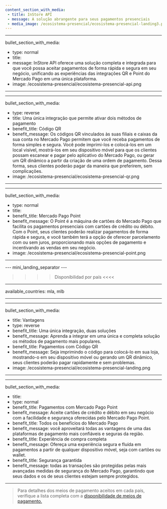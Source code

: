 ```yaml
---
content_section_with_media: 
 - title: InStore API
 - message: A solução abrangente para seus pagamentos presenciais
 - media_image: /ecosistema-presencial/ecosistema-presencial-landing3.png
---
```


---
bullet_section_with_media: 
 - type: normal
 - title: 
 - message: InStore API oferece uma solução completa e integrada para que você possa aceitar pagamentos de forma rápida e segura em seu negócio, unificando as experiências das integrações QR e Point do Mercado Pago em uma única plataforma.
 - image: /ecosistema-presencial/ecosistema-presencial-api.png
---

---
bullet_section_with_media: 
 - type: reverse
 - title:  Uma única integração que permite ativar dois métodos de pagamento
 - benefit_title: Código QR
 - benefit_message: Os códigos QR vinculados às suas filiais e caixas da sua conta no Mercado Pago permitem que você receba pagamentos de forma simples e segura. Você pode imprimi-los e colocá-los em um local visível, mostrá-los em seu dispositivo móvel para que os clientes possam escanear e pagar pelo aplicativo do Mercado Pago, ou gerar um QR dinâmico a partir da criação de uma ordem de pagamento. Dessa forma, seus clientes poderão pagar da maneira que preferirem, sem complicações.
 - image: /ecosistema-presencial/ecosistema-presencial-qr.png
---

---
bullet_section_with_media: 
 - type: normal
 - title: 
 - benefit_title: Mercado Pago Point
 - benefit_message: O Point é a máquina de cartões do Mercado Pago que facilita os pagamentos presenciais com cartões de crédito ou débito. Com o Point, seus clientes poderão realizar pagamentos de forma rápida e segura, e você também terá a opção de oferecer parcelamento com ou sem juros, proporcionando mais opções de pagamento e incentivando as vendas em seu negócio.
 - image: /ecosistema-presencial/ecosistema-presencial-point.png
---

--- mini_landing_separator ---

>>>> Disponibilidad por país <<<<
---
available_countries: mla, mlb

---

---
bullet_section_with_media: 
 - title: Vantagens
 - type: reverse
 - benefit_title: Uma única integração, duas soluções
 - benefit_message: Aprenda a integrar em uma única e completa solução os métodos de pagamento mais populares.
 - benefit_title: Pagamentos com Código QR
 - benefit_message: Seja imprimindo o código para colocá-lo em sua loja, mostrando-o em seu dispositivo móvel ou gerando um QR dinâmico, seus clientes poderão pagar rapidamente e sem problemas.
 - image: /ecosistema-presencial/ecosistema-presencial-landing.png

---

---
bullet_section_with_media: 
 - title: 
 - type: normal
 - benefit_title: Pagamentos com Mercado Pago Point
 - benefit_message: Aceite cartões de crédito e débito em seu negócio com a facilidade e segurança oferecidas pelo Mercado Pago Point.
 - benefit_title: Todos os benefícios do Mercado Pago
 - benefit_message: você aproveitará todas as vantagens de uma das plataformas de pagamento mais confiáveis e seguras da região.
 - benefit_title: Experiência de compra completa
 - benefit_message: Ofereça uma experiência segura e fluída em pagamentos a partir de qualquer dispositivo móvel, seja com cartões ou wallet.
 - benefit_title: Segurança garantida
 - benefit_message:  todas as transações são protegidas pelas mais avançadas medidas de segurança do Mercado Pago, garantindo que seus dados e os de seus clientes estejam sempre protegidos.

---

 
 
> Para detalhes dos meios de pagamento aceitos em cada país, verifique a lista completa com a [disponibilidade de meios de pagamento.](/developers/pt/docs/sales-processing/payment-methods)